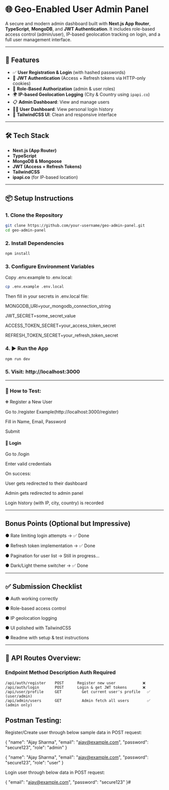 # 🌐 Geo-Enabled User Admin Panel

A secure and modern admin dashboard built with **Next.js App Router**, **TypeScript**, **MongoDB**, and **JWT Authentication**. It includes role-based access control (admin/user), IP-based geolocation tracking on login, and a full user management interface.

---

## 🚀 Features

- ✅ **User Registration & Login** (with hashed passwords)
- 🔐 **JWT Authentication** (Access + Refresh tokens via HTTP-only cookies)
- 👥 **Role-Based Authorization** (admin & user roles)
- 🌍 **IP-based Geolocation Logging** (City & Country using `ipapi.co`)
- 📋 **Admin Dashboard**: View and manage users
- 🕵️‍♂️ **User Dashboard**: View personal login history
- 🎨 **TailwindCSS UI**: Clean and responsive interface

---

## 🛠️ Tech Stack

- **Next.js (App Router)**
- **TypeScript**
- **MongoDB & Mongoose**
- **JWT (Access + Refresh Tokens)**
- **TailwindCSS**
- **ipapi.co** (for IP-based location)

---

## 📦 Setup Instructions


### 1. Clone the Repository

```bash
git clone https://github.com/your-username/geo-admin-panel.git
cd geo-admin-panel
```

### 2. Install Dependencies
```bash
npm install
```

### 3. Configure Environment Variables
Copy .env.example to .env.local:

```bash
cp .env.example .env.local
```

Then fill in your secrets in .env.local file:

MONGODB_URI=your_mongodb_connection_string

JWT_SECRET=some_secret_value

ACCESS_TOKEN_SECRET=your_access_token_secret

REFRESH_TOKEN_SECRET=your_refresh_token_secret


### 4. ▶️ Run the App

```bash
npm run dev
```
### 5. Visit: http://localhost:3000

---------------------------------------------

### 🧪 How to Test:

➕ Register a New User

Go to /register
Example(http://localhost:3000/register)

Fill in Name, Email, Password

Submit

#### 🔐 Login
Go to /login

Enter valid credentials

On success:

User gets redirected to their dashboard

Admin gets redirected to admin panel

Login history (with IP, city, country) is recorded

---

## Bonus Points (Optional but Impressive) 
 
● Rate limiting login attempts  ->  ✅ Done

● Refresh token implementation  ->  ✅ Done

● Pagination for user list      ->  Still in progress...

● Dark/Light theme switcher     ->  ✅ Done

---

## ✅ Submission Checklist

● Auth working correctly

● Role-based access control

● IP geolocation logging

● UI polished with TailwindCSS

● Readme with setup & test instructions

 ---

## 🔐 API Routes Overview:
### Endpoint	            Method	    Description	Auth Required
    /api/auth/register    POST	    Register new user            ❌
    /api/auth/login       POST	    Login & get JWT tokens       ❌
    /api/user/profile     GET	      Get current user's profile   ✅ (user/admin)
    /api/admin/users      GET	      Admin fetch all users        ✅ (admin only)


## Postman Testing:
Register/Create user through below sample data in POST request:

{
  "name": "Ajay Sharma",
  "email": "ajay@example.com",
  "password": "secure123",
  "role": "admin"
}

{
  "name": "Ajay Sharma",
  "email": "ajay@example.com",
  "password": "secure123",
  "role": "user"
}

Login user through below data in POST request:

{
  "email": "ajay@example.com",
  "password": "secure123"
}#
